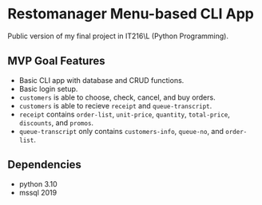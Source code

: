 # Restomanager Menu-based CLI App

Public version of my final project in IT216\L (Python Programming).

## MVP Goal Features

- Basic CLI app with database and CRUD functions.
- Basic login setup.
- `customers` is able to choose, check, cancel, and buy orders.
- `customers` is able to recieve `receipt` and `queue-transcript`.
- `receipt` contains `order-list`, `unit-price`, `quantity`, `total-price`,
`discounts`, and `promos`.
- `queue-transcript` only contains `customers-info`, `queue-no`, and `order-list`.

## Dependencies

- python 3.10
- mssql 2019
